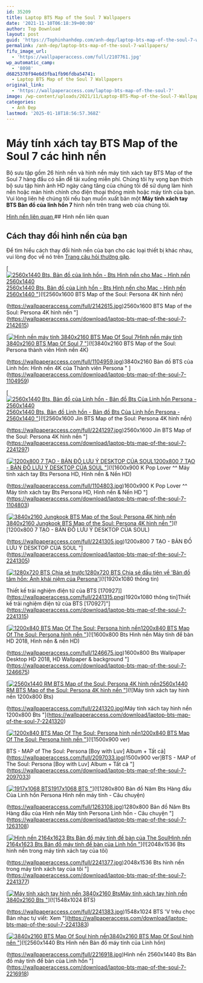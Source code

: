 ```yaml
---
id: 35209
title: Laptop BTS Map of the Soul 7 Wallpapers
date: '2021-11-10T06:18:39+00:00'
author: Top Download
layout: post
guid: 'https://Tophinhanhdep.com/anh-dep/laptop-bts-map-of-the-soul-7-wallpapers/'
permalink: /anh-dep/laptop-bts-map-of-the-soul-7-wallpapers/
fifu_image_url:
  - 'https://wallpaperaccess.com/full/2107761.jpg'
wp_automatic_camp:
  - '8098'
d6825378f94e6d3fba1fb96fdba54741:
  - Laptop BTS Map of the Soul 7 Wallpapers
original_link:
  - 'https://wallpaperaccess.com/laptop-bts-map-of-the-soul-7'
image: /wp-content/uploads/2021/11/Laptop-BTS-Map-of-the-Soul-7-Wallpapers.jpg
categories:
  - Ảnh Đẹp
lastmod: '2025-01-18T18:56:57.368Z'
---
```

# Máy tính xách tay BTS Map of the Soul 7 các hình nền

Bộ sưu tập gồm 26 hình nền và hình nền máy tính xách tay BTS Map of the Soul 7 hàng đầu có sẵn để tải xuống miễn phí. Chúng tôi hy vọng bạn thích bộ sưu tập hình ảnh HD ngày càng tăng của chúng tôi để sử dụng làm hình nền hoặc màn hình chính cho điện thoại thông minh hoặc máy tính của bạn. Vui lòng liên hệ chúng tôi nếu bạn muốn xuất bản một **Máy tính xách tay BTS Bản đồ của linh hồn 7** hình nền trên trang web của chúng tôi.

[Hình nền liên quan ](#related) ## Hình nền liên quan

## Cách thay đổi hình nền của bạn

Để tìm hiểu cách thay đổi hình nền của bạn cho các loại thiết bị khác nhau, vui lòng đọc về nó trên [Trang câu hỏi thường gặp](https://tophinhanhdep.com/faq/).

  
[[![2560x1440 Bts, Bản đồ của linh hồn - Bts Hình nền cho Mac - Hình nền 2560x1440](https://wallpaperaccess.com/full/2107761.jpg)2560x1440 Bts, Bản đồ của Linh hồn - Bts Hình nền cho Mac - Hình nền 2560x1440 "](https://wallpaperaccess.com/download/laptop-bts-map-of-the-soul-7-2107761)](![2560x1600 BTS Map of the Soul: Persona 4K hình nền)

(https://wallpaperaccess.com/full/2142615.jpg)2560x1600 BTS Map of the Soul: Persona 4K hình nền "](https://wallpaperaccess.com/download/laptop-bts-map-of-the-soul-7-2142615)

[[![Hình nền máy tính 3840x2160 BTS Map Of Soul 7](https://wallpaperaccess.com/full/2241294.jpg)Hình nền máy tính 3840x2160 BTS Map Of Soul 7 "](https://wallpaperaccess.com/download/laptop-bts-map-of-the-soul-7-2241294)](![3840x2160 BTS Map of the Soul: Persona thành viên Hình nền 4K)

(https://wallpaperaccess.com/full/1104959.jpg)3840x2160 Bản đồ BTS của Linh hồn: Hình nền 4K của Thành viên Persona " ](https://wallpaperaccess.com/download/laptop-bts-map-of-the-soul-7-1104959)

[[![2560x1440 Bts, Bản đồ của Linh hồn - Bản đồ Bts Của Linh hồn Persona - 2560x1440](https://wallpaperaccess.com/full/2241296.jpg)2560x1440 Bts, Bản đồ Linh hồn - Bản đồ Bts Của Linh hồn Persona - 2560x1440 "](https://wallpaperaccess.com/download/laptop-bts-map-of-the-soul-7-2241296)](![2560x1600 Jin BTS Map of the Soul: Persona 4K hình nền)

(https://wallpaperaccess.com/full/2241297.jpg)2560x1600 Jin BTS Map of the Soul: Persona 4K hình nền "](https://wallpaperaccess.com/download/laptop-bts-map-of-the-soul-7-2241297)

[[![1200x800 7 TẠO - BẢN ĐỒ LƯU Ý DESKTOP CỦA SOUL](https://wallpaperaccess.com/full/2241298.jpg)1200x800 7 TẠO - BẢN ĐỒ LƯU Ý DESKTOP CỦA SOUL "](https://wallpaperaccess.com/download/laptop-bts-map-of-the-soul-7-2241298)](![1600x900 K Pop Lover ^^ Máy tính xách tay Bts Persona HD, Hình nền & Nền HD)

(https://wallpaperaccess.com/full/1104803.jpg)1600x900 K Pop Lover ^^ Máy tính xách tay Bts Persona HD, Hình nền &amp; Nền HD "](https://wallpaperaccess.com/download/laptop-bts-map-of-the-soul-7-1104803)

[[![3840x2160 Jungkook BTS Map of the Soul: Persona 4K hình nền](https://wallpaperaccess.com/full/2241304.jpg)3840x2160 Jungkook BTS Map of the Soul: Persona 4K hình nền "](https://wallpaperaccess.com/download/laptop-bts-map-of-the-soul-7-2241304)](![1200x800 7 TẠO - BẢN ĐỒ LƯU Ý DESKTOP CỦA SOUL)

(https://wallpaperaccess.com/full/2241305.jpg)1200x800 7 TẠO - BẢN ĐỒ LƯU Ý DESKTOP CỦA SOUL "](https://wallpaperaccess.com/download/laptop-bts-map-of-the-soul-7-2241305)

[[![1280x720 BTS Chia sẻ trước ](https://wallpaperaccess.com/full/2241313.jpg)1280x720 BTS Chia sẻ đầu tiên về 'Bản đồ tâm hồn: Ảnh khái niệm của Persona'](https://wallpaperaccess.com/download/laptop-bts-map-of-the-soul-7-2241313)](![1920x1080 thông tin)

Thiết kế trải nghiệm điện tử của BTS [170927]](https://wallpaperaccess.com/full/2241315.png)1920x1080 thông tin\]Thiết kế trải nghiệm điện tử của BTS \[170927\]"](https://wallpaperaccess.com/download/laptop-bts-map-of-the-soul-7-2241315)

[[![1200x840 BTS Map Of The Soul: Persona hình nền](https://wallpaperaccess.com/full/2241317.jpg)1200x840 BTS Map Of The Soul: Persona hình nền "](https://wallpaperaccess.com/download/laptop-bts-map-of-the-soul-7-2241317)](![1600x800 Bts Hình nền Máy tính để bàn HD 2018, Hình nền & nền HD)

(https://wallpaperaccess.com/full/1246675.jpg)1600x800 Bts Wallpaper Desktop HD 2018, HD Wallpaper &amp; background "](https://wallpaperaccess.com/download/laptop-bts-map-of-the-soul-7-1246675)

[[![2560x1440 RM BTS Map of the Soul: Persona 4K hình nền](https://wallpaperaccess.com/full/2241318.jpg)2560x1440 RM BTS Map of the Soul: Persona 4K hình nền "](https://wallpaperaccess.com/download/laptop-bts-map-of-the-soul-7-2241318)](![Máy tính xách tay hình nền 1200x800 Bts)

(https://wallpaperaccess.com/full/2241320.jpg)Máy tính xách tay hình nền 1200x800 Bts "](https://wallpaperaccess.com/download/laptop-bts-map-of-the-soul-7-2241320)

[[![1200x840 BTS Map Of The Soul: Persona hình nền](https://wallpaperaccess.com/full/2241346.jpg)1200x840 BTS Map Of The Soul: Persona hình nền "](https://wallpaperaccess.com/download/laptop-bts-map-of-the-soul-7-2241346)](![1500x900 ver)

BTS - MAP of The Soul: Persona [Boy with Luv] Album + Tất cả](https://wallpaperaccess.com/full/2097033.jpg)1500x900 ver\]BTS - MAP of The Soul: Persona \[Boy with Luv\] Album + Tất cả "](https://wallpaperaccess.com/download/laptop-bts-map-of-the-soul-7-2097033)

[[![1917x1068 BTS](https://wallpaperaccess.com/full/1090879.jpg)1917x1068 BTS "](https://wallpaperaccess.com/download/laptop-bts-map-of-the-soul-7-1090879)](![1280x800 Bản đồ Năm Bts Hàng đầu Của Linh hồn Persona Hình nền máy tính - Câu chuyện)

(https://wallpaperaccess.com/full/1263108.jpg)1280x800 Bản đồ Năm Bts Hàng đầu của Hình nền Máy tính Persona Linh hồn - Câu chuyện "](https://wallpaperaccess.com/download/laptop-bts-map-of-the-soul-7-1263108)

[[![Hình nền 2164x1623 Bts Bản đồ máy tính để bàn của The Soul](https://wallpaperaccess.com/full/2241370.jpg)Hình nền 2164x1623 Bts Bản đồ máy tính để bàn của Linh hồn "](https://wallpaperaccess.com/download/laptop-bts-map-of-the-soul-7-2241370)](![2048x1536 Bts hình nền trong máy tính xách tay của tôi)

(https://wallpaperaccess.com/full/2241377.jpg)2048x1536 Bts hình nền trong máy tính xách tay của tôi "](https://wallpaperaccess.com/download/laptop-bts-map-of-the-soul-7-2241377)

[[![Máy tính xách tay hình nền 3840x2160 Bts](https://wallpaperaccess.com/full/2241381.jpg)Máy tính xách tay hình nền 3840x2160 Bts "](https://wallpaperaccess.com/download/laptop-bts-map-of-the-soul-7-2241381)](![1548x1024 BTS)

(https://wallpaperaccess.com/full/2241383.jpg)1548x1024 BTS 'V trêu chọc Bản nhạc tự viết: Xem "](https://wallpaperaccess.com/download/laptop-bts-map-of-the-soul-7-2241383)

[[![3840x2160 BTS Map Of Soul hình nền](https://wallpaperaccess.com/full/2241385.jpg)3840x2160 BTS Map Of Soul hình nền "](https://wallpaperaccess.com/download/laptop-bts-map-of-the-soul-7-2241385)](![2560x1440 Bts Hình nền Bản đồ máy tính của Linh hồn)

(https://wallpaperaccess.com/full/2216918.jpg)Hình nền 2560x1440 Bts Bản đồ máy tính để bàn của Linh hồn "](https://wallpaperaccess.com/download/laptop-bts-map-of-the-soul-7-2216918)
